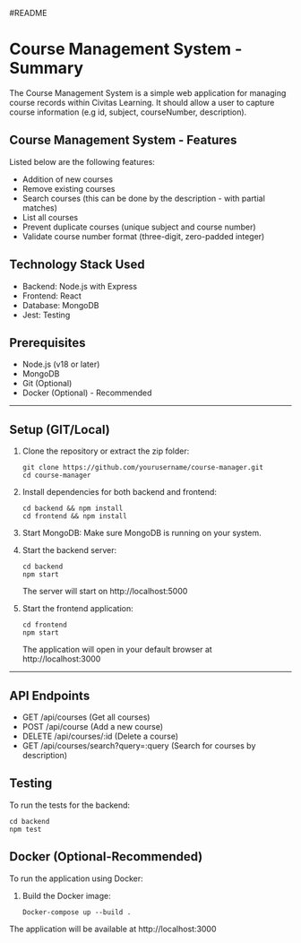 #README 


# Course Management System - Summary


The Course Management System is a simple web application for managing course records within Civitas Learning. It should allow a user to capture course information (e.g id, subject, courseNumber, description).


## Course Management System - Features


Listed below are the following features:


* Addition of new courses
* Remove existing courses
* Search courses (this can be done by the description - with partial matches)
* List all courses
* Prevent duplicate courses (unique subject and course number)
* Validate course number format (three-digit, zero-padded integer)


## Technology Stack Used


* Backend: Node.js with Express
* Frontend: React
* Database: MongoDB
* Jest: Testing


## Prerequisites


* Node.js (v18 or later)
* MongoDB
* Git (Optional)
* Docker (Optional) - Recommended


________________




## Setup (GIT/Local)


1. Clone the repository or extract the zip folder:
   ```
   git clone https://github.com/yourusername/course-manager.git
   cd course-manager
   ```


2. Install dependencies for both backend and frontend:
   ```
   cd backend && npm install
   cd frontend && npm install
   ```


3. Start MongoDB:
   Make sure MongoDB is running on your system.


4. Start the backend server:
   ```
   cd backend
   npm start
   ```
   The server will start on http://localhost:5000


5. Start the frontend application:
   ```
   cd frontend
   npm start
   ```
   The application will open in your default browser at http://localhost:3000


________________




## API Endpoints


* GET /api/courses  (Get all courses)
* POST /api/course  (Add a new course)
* DELETE /api/courses/:id (Delete a course)
* GET /api/courses/search?query=:query  (Search for courses by description)




## Testing


To run the tests for the backend:


```
cd backend
npm test
```


## Docker (Optional-Recommended)


To run the application using Docker:


1. Build the Docker image:
   ```
   Docker-compose up --build .
   ```


The application will be available at http://localhost:3000
